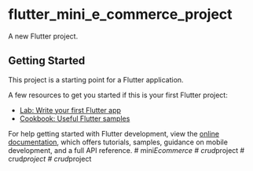 # flutter_mini_e_commerce_project

A new Flutter project.

## Getting Started

This project is a starting point for a Flutter application.

A few resources to get you started if this is your first Flutter project:

- [Lab: Write your first Flutter app](https://docs.flutter.dev/get-started/codelab)
- [Cookbook: Useful Flutter samples](https://docs.flutter.dev/cookbook)

For help getting started with Flutter development, view the
[online documentation](https://docs.flutter.dev/), which offers tutorials,
samples, guidance on mobile development, and a full API reference.
#   m i n i _ E c o m m e r c e  
 #   c r u d _ p r o j e c t  
 #   c r u d _ p r o j e c t  
 #   c r u d _ p r o j e c t  
 